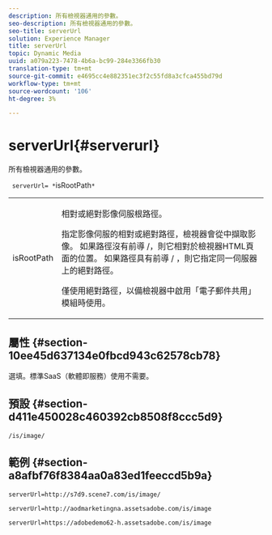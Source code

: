 ```yaml
---
description: 所有檢視器通用的參數。
seo-description: 所有檢視器通用的參數。
seo-title: serverUrl
solution: Experience Manager
title: serverUrl
topic: Dynamic Media
uuid: a079a223-7478-4b6a-bc99-284e3366fb30
translation-type: tm+mt
source-git-commit: e4695cc4e882351ec3f2c55fd8a3cfca455bd79d
workflow-type: tm+mt
source-wordcount: '106'
ht-degree: 3%

---
```



# serverUrl{#serverurl}

所有檢視器通用的參數。

` serverUrl= *`isRootPath`*`

<table id="table_9B98C97485DD4DEB8A6ECBCE8DF6B886"> 
 <tbody> 
  <tr> 
   <td colname="col1"> <p> <span class="codeph"> <span class="varname"> isRootPath</span> </span> </p> </td> 
   <td colname="col2"> <p>相對或絕對影像伺服根路徑。 </p> <p> 指定影像伺服的相對或絕對路徑，檢視器會從中擷取影像。 如果路徑沒有前導<span class="filepath"> /</span>，則它相對於檢視器HTML頁面的位置。 如果路徑具有前導<span class="filepath"> /</span> ，則它指定同一伺服器上的絕對路徑。 </p> <p> 僅使用絕對路徑，以備檢視器中啟用「電子郵件共用」模組時使用。 </p> </td> 
  </tr> 
 </tbody> 
</table>

## 屬性 {#section-10ee45d637134e0fbcd943c62578cb78}

選填。標準SaaS（軟體即服務）使用不需要。

## 預設 {#section-d411e450028c460392cb8508f8ccc5d9}

`/is/image/`

## 範例 {#section-a8afbf76f8384aa0a83ed1feeccd5b9a}

```
serverUrl=http://s7d9.scene7.com/is/image/
```

```
serverUrl=http://aodmarketingna.assetsadobe.com/is/image
```

```
serverUrl=https://adobedemo62-h.assetsadobe.com/is/image
```

